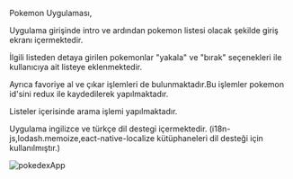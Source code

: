 Pokemon Uygulaması,

Uygulama girişinde intro ve ardından pokemon listesi olacak şekilde giriş ekranı içermektedir.

İlgili listeden detaya girilen pokemonlar "yakala" ve "bırak" seçenekleri ile kullanıcıya ait listeye eklenmektedir.

Ayrıca favoriye al ve çıkar işlemleri de bulunmaktadır.Bu işlemler pokemon id'sini redux ile kaydedilerek yapılmaktadır.

Listeler içerisinde arama işlemi yapılmaktadır.

Uygulama  ingilizce ve türkçe dil destegi içermektedir. (i18n-js,lodash.memoize,eact-native-localize kütüphaneleri dil desteği için kullanılmıştır.)



![pokedexApp](https://user-images.githubusercontent.com/26030084/124287037-3eac0d00-db58-11eb-89b2-55ce49e58813.gif)
